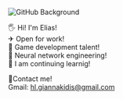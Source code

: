 ![GitHub Background](https://user-images.githubusercontent.com/58752838/103464019-6fda8a80-4d39-11eb-926f-fd2bcc095b48.png)

🖐 Hi! I'm Elias!   
✈  Open for work!   
🎲 Game development talent!   
🧬 Neural network engineering!    
📖 I am continuing learnig!   
    
🙂Contact me!     
Gmail: hl.giannakidis@gmail.com
